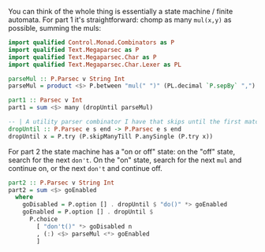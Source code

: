 You can think of the whole thing is essentially a state machine / finite
automata. For part 1 it's straightforward: chomp as many `mul(x,y)` as
possible, summing the muls:

```haskell
import qualified Control.Monad.Combinators as P
import qualified Text.Megaparsec as P
import qualified Text.Megaparsec.Char as P
import qualified Text.Megaparsec.Char.Lexer as PL

parseMul :: P.Parsec v String Int
parseMul = product <$> P.between "mul(" ")" (PL.decimal `P.sepBy` ",")

part1 :: Parsec v Int
part1 = sum <$> many (dropUntil parseMul)

-- | A utility parser combinator I have that skips until the first match
dropUntil :: P.Parsec e s end -> P.Parsec e s end
dropUntil x = P.try (P.skipManyTill P.anySingle (P.try x))
```

For part 2 the state machine has a "on or off" state: on the "off" state,
search for the next `don't`. On the "on" state, search for the next `mul` and
continue on, or the next `don't` and continue off.

```haskell
part2 :: P.Parsec v String Int
part2 = sum <$> goEnabled
  where
    goDisabled = P.option [] . dropUntil $ "do()" *> goEnabled
    goEnabled = P.option [] . dropUntil $
      P.choice
        [ "don't()" *> goDisabled n
        , (:) <$> parseMul <*> goEnabled
        ]
```
